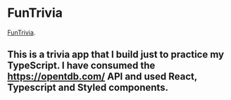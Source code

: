 # FunTrivia

[FunTrivia](https://funtrivia.netlify.app/).

## This is a trivia app that I build just to practice my TypeScript. I have consumed the https://opentdb.com/ API and used React, Typescript and Styled components.

